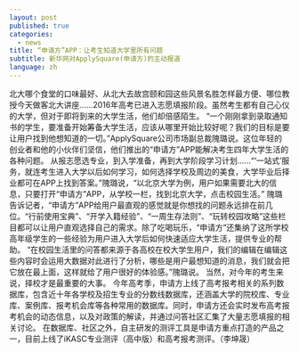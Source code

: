 ```yaml
---
layout: post
published: true
categories:
  - news
title: “申请方”APP：让考生知道大学里所有问题
subtitle: 新华网对ApplySquare(申请方)的主动报道
language: zh
---
```


北大哪个食堂的口味最好、从北大去故宫颐和园这些风景名胜怎样最方便、哪位教授今天做客北大讲座……2016年高考已进入志愿填报阶段。虽然考生都有自己心仪的大学，但对于即将到来的大学生活，他们却倍感陌生。
    “一个刚刚拿到录取通知书的学生，要准备开始筹备大学生活，应该从哪里开始比较好呢？我们的目标是要让用户找到他想知道的一切。”ApplySquare公司市场副总裁隗璐说。这位年轻的创业者和他的小伙伴们坚信，他们推出的“申请方”APP能解决考生四年大学生活的各种问题。
    从报志愿选专业，到入学准备，再到大学阶段学习计划……“‘一站式’服务，就连考生进入大学以后如何学习，如何选择学校及周边的美食，大学毕业后择业都可在APP上找到答案。”隗璐说，“以北京大学为例，用户如果需要北大的信息，只要打开“申请方”APP，从学校一栏，找到北京大学，点击校园生活。”
    隗璐告诉记者，“申请方”APP给用户最直观的感觉就是你想找的问题永远排在前几位。“行前使用宝典”、“开学入籍经验”、“一周生存法则”、“玩转校园攻略”这些栏目都可以让用户直观选择自己的需求。除了吃喝玩乐，“申请方”还集纳了这所学校高年级学生的一些经验为用户进入大学后如何快速适应大学生活，提供专业的帮助。
    “在校园生活里的问答都来源于各高校在校大学生用户，我们的编辑在编辑这些内容时会运用大数据对此进行了分析，哪些是用户最想知道的消息，我们就会把它放在最上面，这样就给了用户很好的体验感。”隗璐说。
    当然，对今年的考生来说，择校才是最重要的大事。
    今年高考季，申请方上线了高考报考相关的系列数据库，包含近十年各学校及招生专业的分数线数据库，还涵盖大学的院校库、专业库、案例库、报考机会库等各种常用的数据库。同时，申请方还会实时发布高考报考机会的动态信息，以及对政策的解读，并通过问答社区汇集了大量志愿填报的相关讨论。
    在数据库、社区之外，自主研发的测评工具是申请方重点打造的产品之一，目前上线了iKASC专业测评（高中版）和高考报考测评。（李坤晟）
